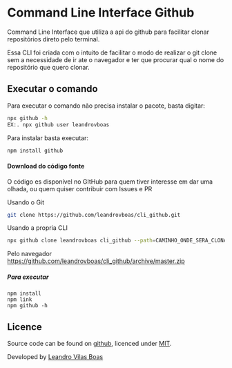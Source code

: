 # Command Line Interface Github
Command Line Interface que utiliza a api do github para facilitar clonar repositórios direto pelo terminal.

Essa CLI foi criada com o intuito de facilitar o modo de realizar o git clone sem a necessidade de ir ate o navegador e ter que procurar qual o nome do repositório que quero clonar.

## Executar o comando

Para executar o comando não precisa instalar o pacote, basta digitar:

```bash
npx github -h
EX:. npx github user leandrovboas
```

Para instalar basta executar:

```bash
npm install github
```

#### Download do código fonte

O código es disponível no GItHub para quem tiver interesse em dar uma olhada, ou quem quiser contribuir com Issues e PR

Usando o Git
```bash
git clone https://github.com/leandrovboas/cli_github.git
```

Usando a propria CLI
```bash
npx github clone leandrovboas cli_github --path=CAMINHO_ONDE_SERA_CLONADO
```
Pelo navegador
https://github.com/leandrovboas/cli_github/archive/master.zip

##### Para executar

```
npm install
npm link
npm github -h
```

## Licence

Source code can be found on [github](https:github.com/leandrovboas/cli_github), licenced under [MIT](http://opensource.org/licenses/mit-license.php).

Developed by [Leandro Vilas Boas](https://br.linkedin.com/in/leandro-vilas-boas-55403b2b)
